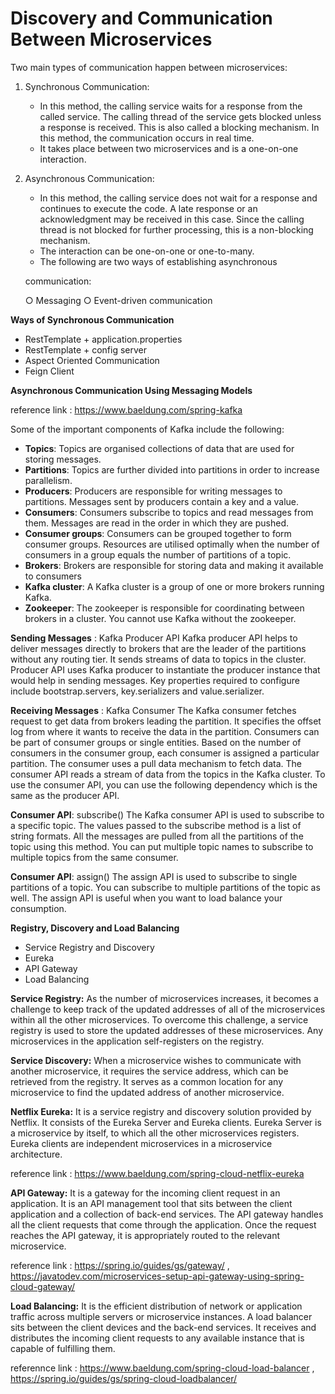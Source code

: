 # Discovery and Communication Between Microservices

Two main types of communication happen between microservices:

   1. Synchronous Communication:
  
      - In this method, the calling service waits for a response from the called service. The calling thread of the service gets blocked unless a response is received.         This is also called a blocking mechanism. In this method, the communication occurs in real time.
      - It takes place between two microservices and is a one-on-one interaction.
      
   2. Asynchronous Communication:
   
      - In this method, the calling service does not wait for a response and continues to execute the code. A late response or an acknowledgment may be received in             this case. Since the calling thread is not blocked for further processing, this is a non-blocking mechanism.
      - The interaction can be one-on-one or one-to-many.
      - The following are two ways of establishing asynchronous
      
      communication:
      
         ○ Messaging
         ○ Event-driven communication
   
**Ways of Synchronous Communication**

   - RestTemplate + application.properties
   - RestTemplate + config server
   - Aspect Oriented Communication
   - Feign Client

**Asynchronous Communication Using Messaging Models**

   reference link : https://www.baeldung.com/spring-kafka
   
   Some of the important components of Kafka include the following:
   - **Topics**: Topics are organised collections of data that are used for storing messages.
   - **Partitions**: Topics are further divided into partitions in order to increase parallelism.
   - **Producers**: Producers are responsible for writing messages to partitions. Messages sent by producers contain a key and a value.
   - **Consumers**: Consumers subscribe to topics and read messages from them. Messages are read in the order in which they are pushed.
   - **Consumer groups**: Consumers can be grouped together to form consumer groups. Resources are utilised optimally when the number of consumers in a group equals the number of partitions of a topic.
   - **Brokers**: Brokers are responsible for storing data and making it available to consumers
   - **Kafka cluster**: A Kafka cluster is a group of one or more brokers running Kafka.
   - **Zookeeper**: The zookeeper is responsible for coordinating between brokers in a cluster. You cannot use Kafka without the zookeeper.

   **Sending Messages** : Kafka Producer API
      Kafka producer API helps to deliver messages directly to brokers that are the leader of the partitions without any routing tier. It sends streams of data to topics in the cluster. Producer API uses Kafka producer to instantiate the producer instance that would help in sending messages. Key properties required to configure include bootstrap.servers, key.serializers and value.serializer.
      
   **Receiving Messages** : Kafka Consumer
     The Kafka consumer fetches request to get data from brokers leading the partition. It specifies the offset log from where it wants to receive the data in the partition. Consumers can be part of consumer groups or single entities. Based on the number of consumers in the consumer group, each consumer is assigned a particular partition. The consumer uses a pull data mechanism to fetch data. The consumer API reads a stream of data from the topics in the Kafka cluster. To use the consumer API, you can use the following dependency which is the same as the producer API.
      
   **Consumer API**: subscribe()
     The Kafka consumer API is used to subscribe to a specific topic. The values passed to the subscribe method is a list of string formats. All the messages are pulled from all the partitions of the topic using this method. You can put multiple topic names to subscribe to multiple topics from the same consumer.
      
   **Consumer API**: assign()
     The assign API is used to subscribe to single partitions of a topic. You can subscribe to multiple partitions of the topic as well. The assign API is useful when you want to load balance your consumption.

**Registry, Discovery and Load Balancing**

  - Service Registry and Discovery
  - Eureka
  - API Gateway
  - Load Balancing 

  **Service Registry:** As the number of microservices increases, it becomes a challenge to keep track of the updated addresses of all of the microservices within all the other microservices. To overcome this challenge, a service registry is used to store the updated addresses of these microservices. Any microservices in the application self-registers on the registry.

  **Service Discovery:** When a microservice wishes to communicate with another microservice, it requires the service address, which can be retrieved from the registry.
It serves as a common location for any microservice to find the updated address of another microservice.

  **Netflix Eureka:** It is a service registry and discovery solution provided by Netflix. It consists of the Eureka Server and Eureka clients. Eureka Server is a microservice by itself, to which all the other microservices registers. Eureka clients are independent microservices in a microservice architecture.
  
  reference link : https://www.baeldung.com/spring-cloud-netflix-eureka
  
  **API Gateway:** It is a gateway for the incoming client request in an application. It is an API management tool that sits between the client application and a collection of back-end services. The API gateway handles all the client requests that come through the application. Once the request reaches the API gateway, it is appropriately routed to the relevant microservice.
  
  reference link : https://spring.io/guides/gs/gateway/ , https://javatodev.com/microservices-setup-api-gateway-using-spring-cloud-gateway/
  
  **Load Balancing:** It is the efficient distribution of network or application traffic across multiple servers or microservice instances. A load balancer sits between the client devices and the back-end services. It receives and distributes the incoming client requests to any available instance that is capable of fulfilling them.
  
   referennce link : https://www.baeldung.com/spring-cloud-load-balancer , https://spring.io/guides/gs/spring-cloud-loadbalancer/  


